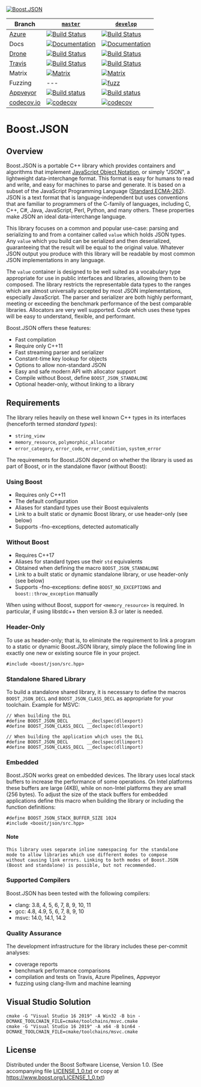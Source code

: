 [![Boost.JSON](https://raw.githubusercontent.com/CPPAlliance/json/master/doc/images/repo-logo-3.png)](http://master.json.cpp.al/)

Branch          | [`master`](https://github.com/CPPAlliance/json/tree/master) | [`develop`](https://github.com/CPPAlliance/json/tree/develop) |
--------------- | ----------------------------------------------------------- | ------------------------------------------------------------- |
[Azure](https://azure.microsoft.com/en-us/services/devops/pipelines/) | [![Build Status](https://img.shields.io/azure-devops/build/vinniefalco/2571d415-8cc8-4120-a762-c03a8eda0659/8/master)](https://vinniefalco.visualstudio.com/json/_build/latest?definitionId=5&branchName=master) | [![Build Status](https://img.shields.io/azure-devops/build/vinniefalco/2571d415-8cc8-4120-a762-c03a8eda0659/8/develop)](https://vinniefalco.visualstudio.com/json/_build/latest?definitionId=8&branchName=develop)
Docs            | [![Documentation](https://img.shields.io/badge/docs-master-brightgreen.svg)](https://www.boost.org/doc/libs/master/libs/json/) | [![Documentation](https://img.shields.io/badge/docs-develop-brightgreen.svg)](https://www.boost.org/doc/libs/develop/libs/json/)
[Drone](https://drone.io/) | [![Build Status](https://drone.cpp.al/api/badges/boostorg/json/status.svg)](https://drone.cpp.al/boostorg/json) | [![Build Status](https://drone.cpp.al/api/badges/boostorg/json/status.svg?ref=refs/heads/develop)](https://drone.cpp.al/boostorg/json)
[Travis](https://travis-ci.com/) | [![Build Status](https://travis-ci.com/boostorg/json.svg?branch=master)](https://travis-ci.com/boostorg/json) | [![Build Status](https://travis-ci.com/boostorg/json.svg?branch=develop)](https://travis-ci.com/boostorg/json)
Matrix          | [![Matrix](https://img.shields.io/badge/matrix-master-brightgreen.svg)](http://www.boost.org/development/tests/master/developer/json.html) | [![Matrix](https://img.shields.io/badge/matrix-develop-brightgreen.svg)](http://www.boost.org/development/tests/develop/developer/json.html)
Fuzzing         | --- |  [![fuzz](https://github.com/boostorg/json/workflows/fuzz/badge.svg?branch=develop)](https://github.com/boostorg/json/actions?query=workflow%3Afuzz+branch%3Adevelop)
[Appveyor](https://ci.appveyor.com/) | [![Build status](https://ci.appveyor.com/api/projects/status/8csswcnmfm798203?branch=master&svg=true)](https://ci.appveyor.com/project/vinniefalco/cppalliance-json/branch/master) | [![Build status](https://ci.appveyor.com/api/projects/status/8csswcnmfm798203?branch=develop&svg=true)](https://ci.appveyor.com/project/vinniefalco/cppalliance-json/branch/develop)
[codecov.io](https://codecov.io) | [![codecov](https://codecov.io/gh/boostorg/json/branch/master/graph/badge.svg)](https://codecov.io/gh/boostorg/json/branch/master) | [![codecov](https://codecov.io/gh/boostorg/json/branch/develop/graph/badge.svg)](https://codecov.io/gh/boostorg/json/branch/develop)

# Boost.JSON

## Overview

Boost.JSON is a portable C++ library which provides containers and
algorithms that implement
[JavaScript Object Notation](https://json.org/), or simply "JSON",
a lightweight data-interchange format. This format is easy for humans to
read and write, and easy for machines to parse and generate. It is based
on a subset of the JavaScript Programming Language
([Standard ECMA-262](https://www.ecma-international.org/ecma-262/10.0/index.html)).
JSON is a text format that is language-independent but uses conventions
that are familiar to programmers of the C-family of languages, including
C, C++, C#, Java, JavaScript, Perl, Python, and many others. These
properties make JSON an ideal data-interchange language.

This library focuses on a common and popular use-case: parsing
and serializing to and from a container called `value` which
holds JSON types. Any `value` which you build can be serialized
and then deserialized, guaranteeing that the result will be equal
to the original value. Whatever JSON output you produce with this
library will be readable by most common JSON implementations
in any language.

The `value` container is designed to be well suited as a
vocabulary type appropriate for use in public interfaces and
libraries, allowing them to be composed. The library restricts
the representable data types to the ranges which are almost
universally accepted by most JSON implementations, especially
JavaScript. The parser and serializer are both highly performant,
meeting or exceeding the benchmark performance of the best comparable
libraries. Allocators are very well supported. Code which uses these
types will be easy to understand, flexible, and performant.

Boost.JSON offers these features:

* Fast compilation
* Require only C++11
* Fast streaming parser and serializer
* Constant-time key lookup for objects
* Options to allow non-standard JSON
* Easy and safe modern API with allocator support
* Compile without Boost, define `BOOST_JSON_STANDALONE`
* Optional header-only, without linking to a library

## Requirements

The library relies heavily on these well known C++ types in
its interfaces (henceforth termed _standard types_):

* `string_view`
* `memory_resource`, `polymorphic_allocator`
* `error_category`, `error_code`, `error_condition`, `system_error`

The requirements for Boost.JSON depend on whether the library is used
as part of Boost, or in the standalone flavor (without Boost):

### Using Boost

* Requires only C++11
* The default configuration
* Aliases for standard types use their Boost equivalents
* Link to a built static or dynamic Boost library, or use header-only (see below)
* Supports -fno-exceptions, detected automatically

### Without Boost

* Requires C++17
* Aliases for standard types use their `std` equivalents
* Obtained when defining the macro `BOOST_JSON_STANDALONE`
* Link to a built static or dynamic standalone library, or use header-only (see below)
* Supports -fno-exceptions: define `BOOST_NO_EXCEPTIONS` and `boost::throw_exception` manually

When using without Boost, support for `<memory_resource>` is required.
In particular, if using libstdc++ then version 8.3 or later is needed.

### Header-Only

To use as header-only; that is, to eliminate the requirement to
link a program to a static or dynamic Boost.JSON library, simply
place the following line in exactly one new or existing source
file in your project.
```
#include <boost/json/src.hpp>
```

### Standalone Shared Library

To build a standalone shared library, it is necessary to define the
macros `BOOST_JSON_DECL` and `BOOST_JSON_CLASS_DECL` as appropriate
for your toolchain. Example for MSVC:
```
// When building the DLL
#define BOOST_JSON_DECL       __declspec(dllexport)
#define BOOST_JSON_CLASS_DECL __declspec(dllexport)

// When building the application which uses the DLL
#define BOOST_JSON_DECL       __declspec(dllimport)
#define BOOST_JSON_CLASS_DECL __declspec(dllimport)
```

### Embedded

Boost.JSON works great on embedded devices. The library uses local
stack buffers to increase the performance of some operations. On
Intel platforms these buffers are large (4KB), while on non-Intel
platforms they are small (256 bytes). To adjust the size of the
stack buffers for embedded applications define this macro when
building the library or including the function definitions:
```
#define BOOST_JSON_STACK_BUFFER_SIZE 1024
#include <boost/json/src.hpp>
```

#### Note
    This library uses separate inline namespacing for the standalone
    mode to allow libraries which use different modes to compose
    without causing link errors. Linking to both modes of Boost.JSON
    (Boost and standalone) is possible, but not recommended.

### Supported Compilers

Boost.JSON has been tested with the following compilers:

* clang: 3.8, 4, 5, 6, 7, 8, 9, 10, 11
* gcc: 4.8, 4.9, 5, 6, 7, 8, 9, 10
* msvc: 14.0, 14.1, 14.2

### Quality Assurance

The development infrastructure for the library includes
these per-commit analyses:

* coverage reports
* benchmark performance comparisons
* compilation and tests on Travis, Azure Pipelines, Appveyor
* fuzzing using clang-llvm and machine learning

## Visual Studio Solution

    cmake -G "Visual Studio 16 2019" -A Win32 -B bin -DCMAKE_TOOLCHAIN_FILE=cmake/toolchains/msvc.cmake
    cmake -G "Visual Studio 16 2019" -A x64 -B bin64 -DCMAKE_TOOLCHAIN_FILE=cmake/toolchains/msvc.cmake

## License

Distributed under the Boost Software License, Version 1.0.
(See accompanying file [LICENSE_1_0.txt](LICENSE_1_0.txt) or copy at
https://www.boost.org/LICENSE_1_0.txt)



